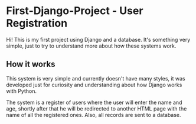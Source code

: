 # First-Django-Project  -  User Registration

Hi! This is my first project using Django and a database. It's something very simple, just to try to understand more about how these systems work.

## How it works

This system is very simple and currently doesn't have many styles, it was developed just for curiosity and understanding about how Django works with Python.

The system is a register of users where the user will enter the name and age, shortly after that he will be redirected to another HTML page with the name of all the registered ones. Also, all records are sent to a database.
